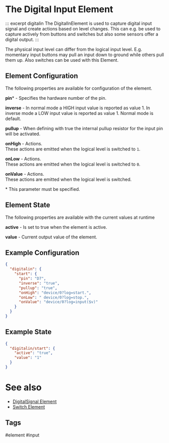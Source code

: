 # The Digital Input Element

::: excerpt digitalin
The DigitalInElement is used to capture digital input signal and create actions based on level changes.
This can e.g. be used to capture actively from buttons and switches but also some sensors offer a digital output.
:::

The physical input level can differ from the logical input level. E.g. momentary input buttons may pull an input down to ground while others pull them up. Also switches can be used with this Element.

## Element Configuration

The following properties are available for configuration of the element.

<object data="/element.svg?digitalin" type="image/svg+xml"></object>

**pin**\* - Specifies the hardware number of the pin.                                                                                                   

**inverse** - In normal mode a HIGH input value is reported as value 1. In inverse mode a LOW input value is reported as value 1. Normal mode is default. 

**pullup** - When defining with true the internal pullup resistor for the input pin will be activated.                                                   

**onHigh** - Actions.<br/>These actions are emitted when the logical level is switched to `1`.                                                           

**onLow** - Actions.<br/>These actions are emitted when the logical level is switched to `0`.                                                           

**onValue** - Actions.<br/>These actions are emitted when the logical level is switched.                                                                  

\* This parameter must be specified.


## Element State

The following properties are available with the current values at runtime

**active** - Is set to true when the element is active.

**value** - Current output value of the element.


## Example Configuration

```JSON
{
  "digitalin": {
    "start": {
      "pin": "D7",
      "inverse": "true",
      "pullup": "true",
      "onHigh": "device/0?log=start.",
      "onLow": " device/0?log=stop.",
      "onValue": "device/0?log=input($v)"
    }
  }
}
```


## Example State

```JSON
{
  "digitalin/start": {
    "active": "true",
    "value": "1"
  }
}
```

# See also

* [DigitalSignal Element](/elements/digitalsignal.md)
* [Switch Element](elements/switch)


## Tags
#element #input
